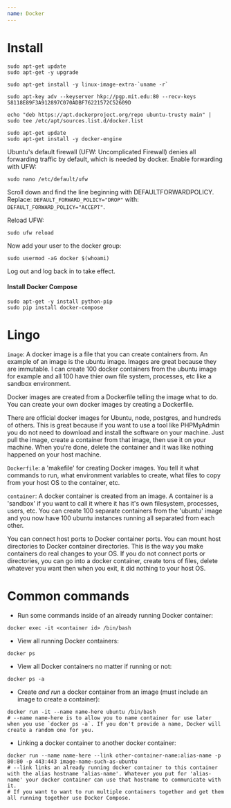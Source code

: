 ```yaml
---
name: Docker
---
```


# Install

```
sudo apt-get update
sudo apt-get -y upgrade

sudo apt-get install -y linux-image-extra-`uname -r`

sudo apt-key adv --keyserver hkp://pgp.mit.edu:80 --recv-keys 58118E89F3A912897C070ADBF76221572C52609D

echo "deb https://apt.dockerproject.org/repo ubuntu-trusty main" | sudo tee /etc/apt/sources.list.d/docker.list

sudo apt-get update
sudo apt-get install -y docker-engine
```

Ubuntu's default firewall (UFW: Uncomplicated Firewall) denies all forwarding traffic by default, which is needed by docker.
Enable forwarding with UFW:

```
sudo nano /etc/default/ufw
```

Scroll down and find the line beginning with DEFAULTFORWARDPOLICY. Replace: `DEFAULT_FORWARD_POLICY="DROP"` with: `DEFAULT_FORWARD_POLICY="ACCEPT"`.

Reload UFW:
```
sudo ufw reload
```

Now add your user to the docker group:

```
sudo usermod -aG docker $(whoami)
```

Log out and log back in to take effect.

#### Install Docker Compose

```
sudo apt-get -y install python-pip
sudo pip install docker-compose
```

# Lingo

`image`: A docker image is a file that you can create containers from. An example of an image is the ubuntu image. Images are great because they are immutable. I can create 100 docker containers from the ubuntu image for example and all 100 have thier own file system, processes, etc like a sandbox environment.

Docker images are created from a Dockerfile telling the image what to do. You can create your own docker images by creating a Dockerfile.

There are official docker images for Ubuntu, node, postgres, and hundreds of others. This is great because if you want to use a tool like PHPMyAdmin you do not need to download and install the software on your machine. Just pull the image, create a container from that image, then use it on your machine. When you're done, delete the container and it was like nothing happened on your host machine.

`Dockerfile`: a 'makefile' for creating Docker images. You tell it what commands to run, what environment variables to create, what files to copy from your host OS to the container, etc.

`container`: A docker container is created from an image. A container is a 'sandbox' if you want to call it where it has it's own filesystem, processes, users, etc. You can create 100 separate containers from the 'ubuntu' image and you now have 100 ubuntu instances running all separated from each other.

You can connect host ports to Docker container ports. You can mount host directories to Docker container directories. This is the way you make containers do real changes to your OS. If you do not connect ports or directories, you can go into a docker container, create tons of files, delete whatever you want then when you exit, it did nothing to your host OS.

# Common commands

* Run some commands inside of an already running Docker container:

```
docker exec -it <container id> /bin/bash
```

* View all running Docker containers:

```
docker ps
```

* View all Docker containers no matter if running or not:

```
docker ps -a
```

* Create *and run* a docker container from an image (must include an image to create a container):

```
docker run -it --name name-here ubuntu /bin/bash
# --name name-here is to allow you to name container for use later when you use `docker ps -a`. If you don't provide a name, Docker will create a random one for you.
```

* Linking a docker container to another docker container:

```
docker run --name name-here --link other-container-name:alias-name -p 80:80 -p 443:443 image-name-such-as-ubuntu
# --link links an already running docker container to this container with the alias hostname 'alias-name'. Whatever you put for 'alias-name' your docker container can use that hostname to communicate with it.
# If you want to want to run multiple containers together and get them all running together use Docker Compose.
```
